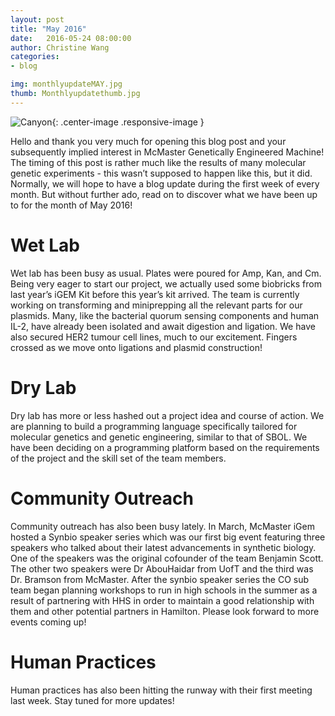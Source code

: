 ```yaml
---
layout: post
title: "May 2016"
date:   2016-05-24 08:00:00
author: Christine Wang
categories: 
- blog

img: monthlyupdateMAY.jpg
thumb: Monthlyupdatethumb.jpg
---
```


![Canyon](https://raw.githubusercontent.com/mgem/mgem.github.io/master/img/blog/post_content/2015-05-24-image.png){: .center-image .responsive-image }

Hello and thank you very much for opening this blog post and your subsequently implied interest in McMaster Genetically Engineered Machine! The timing of this post is rather much like the results of many molecular genetic experiments - this wasn’t supposed to happen like this, but it did. Normally, we will hope to have a blog update during the first week of every month. But without further ado, read on to discover what we have been up to for the month of May 2016! 

Wet Lab
=======

Wet lab has been busy as usual. Plates were poured for Amp, Kan, and Cm. Being very eager to start our project, we actually used some biobricks from last year’s iGEM Kit before this year’s kit arrived. The team is currently working on transforming and miniprepping all the relevant parts for our plasmids. Many, like the bacterial quorum sensing components and human IL-2, have already been isolated and await digestion and ligation. We have also secured HER2 tumour cell lines, much to our excitement. Fingers crossed as we move onto ligations and plasmid construction!

Dry Lab 
=======

Dry lab has more or less hashed out a project idea and course of action. We are planning to build a programming language specifically tailored for molecular genetics and genetic engineering, similar to that of SBOL. We have been deciding on a programming platform based on the requirements of the project and the skill set of the team members.

Community Outreach
==================

Community outreach has also been busy lately. In March, McMaster iGem hosted a Synbio speaker series which was our first big event featuring three speakers who talked about their latest advancements in synthetic biology. One of the speakers was the original cofounder of the team Benjamin Scott. The other two speakers were Dr AbouHaidar from UofT and the third was Dr. Bramson from McMaster. After the synbio speaker series the CO sub team began planning workshops to run in high schools in the summer as a result of partnering with HHS in order to maintain a good relationship with them and other potential partners in Hamilton. Please look forward to more events coming up!

Human Practices
===============

Human practices has also been hitting the runway with their first meeting last week. Stay tuned for more updates! 
